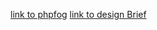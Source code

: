[link to phpfog](http://basketballcourts.phpfogapp.com/)
[link to design Brief](http://imm.edumedia.ca/faze0007/mtm1526/open-data-app)